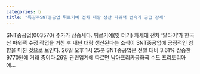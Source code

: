 ```yaml
---
categories: b
title: "특징주SNT중공업 튀르키예 전차 대량 생산 파워팩 변속기 공급 강세"
---
```

 SNT중공업(003570) 주가가 상승세다. 튀르키예(옛 터키) 차세대 전차 ‘알타이’가 한국산 파워팩 수정 작업을 거친 후 내년 대량 생산된다는 소식이 SNT중공업에 긍정적인 영향을 미친 것으로 보인다. 26일 오후 1시 25분 SNT중공업은 전일 대비 3.61% 상승한 9770원에 거래 중이다.26일 관련업계에 따르면 남아프리카공화국 수도 프리토리아에...